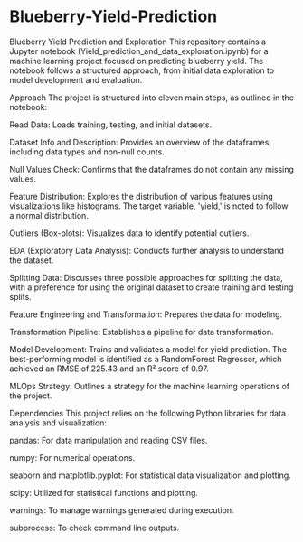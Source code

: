 # Blueberry-Yield-Prediction

Blueberry Yield Prediction and Exploration
This repository contains a Jupyter notebook (Yield_prediction_and_data_exploration.ipynb) for a machine learning project focused on predicting blueberry yield. The notebook follows a structured approach, from initial data exploration to model development and evaluation.

Approach
The project is structured into eleven main steps, as outlined in the notebook:

Read Data: Loads training, testing, and initial datasets.

Dataset Info and Description: Provides an overview of the dataframes, including data types and non-null counts.

Null Values Check: Confirms that the dataframes do not contain any missing values.

Feature Distribution: Explores the distribution of various features using visualizations like histograms. The target variable, 'yield,' is noted to follow a normal distribution.

Outliers (Box-plots): Visualizes data to identify potential outliers.

EDA (Exploratory Data Analysis): Conducts further analysis to understand the dataset.

Splitting Data: Discusses three possible approaches for splitting the data, with a preference for using the original dataset to create training and testing splits.

Feature Engineering and Transformation: Prepares the data for modeling.

Transformation Pipeline: Establishes a pipeline for data transformation.

Model Development: Trains and validates a model for yield prediction. The best-performing model is identified as a RandomForest Regressor, which achieved an RMSE of 225.43 and an R² score of 0.97.

MLOps Strategy: Outlines a strategy for the machine learning operations of the project.

Dependencies
This project relies on the following Python libraries for data analysis and visualization:

pandas: For data manipulation and reading CSV files.

numpy: For numerical operations.

seaborn and matplotlib.pyplot: For statistical data visualization and plotting.

scipy: Utilized for statistical functions and plotting.

warnings: To manage warnings generated during execution.

subprocess: To check command line outputs.
